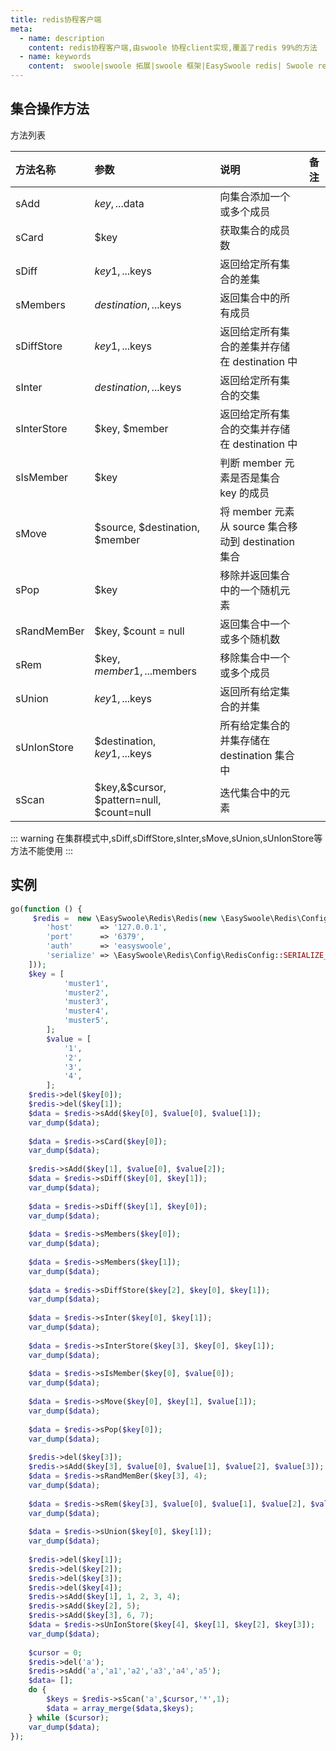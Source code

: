 ```yaml
---
title: redis协程客户端
meta:
  - name: description
    content: redis协程客户端,由swoole 协程client实现,覆盖了redis 99%的方法
  - name: keywords
    content:  swoole|swoole 拓展|swoole 框架|EasySwoole redis| Swoole redis协程客户端|swoole Redis|redis协程
---
```


## 集合操作方法

方法列表

| 方法名称    | 参数                                      | 说明                                              | 备注 |
|:------------|:------------------------------------------|:-------------------------------------------------|:----|
| sAdd        | $key, ...$data                            | 向集合添加一个或多个成员                            |     |
| sCard       | $key                                      | 获取集合的成员数                                   |     |
| sDiff       | $key1, ...$keys                           | 返回给定所有集合的差集                              |     |
| sMembers    | $destination, ...$keys                    | 返回集合中的所有成员                               |     |
| sDiffStore  | $key1, ...$keys                           | 返回给定所有集合的差集并存储在 destination 中        |     |
| sInter      | $destination, ...$keys                    | 返回给定所有集合的交集                              |     |
| sInterStore | $key, $member                             | 返回给定所有集合的交集并存储在 destination 中        |     |
| sIsMember   | $key                                      | 判断 member 元素是否是集合 key 的成员               |     |
| sMove       | $source, $destination, $member            | 将 member 元素从 source 集合移动到 destination 集合 |     |
| sPop        | $key                                      | 移除并返回集合中的一个随机元素                      |     |
| sRandMemBer | $key, $count = null                       | 返回集合中一个或多个随机数                          |     |
| sRem        | $key, $member1, ...$members               | 移除集合中一个或多个成员                            |     |
| sUnion      | $key1, ...$keys                           | 返回所有给定集合的并集                              |     |
| sUnIonStore | $destination, $key1, ...$keys             | 所有给定集合的并集存储在 destination 集合中         |     |
| sScan       | $key,&$cursor, $pattern=null, $count=null | 迭代集合中的元素                                   |     |

::: warning
 在集群模式中,sDiff,sDiffStore,sInter,sMove,sUnion,sUnIonStore等方法不能使用
:::


## 实例
```php
go(function () {
	 $redis =  new \EasySwoole\Redis\Redis(new \EasySwoole\Redis\Config\RedisConfig([
        'host'      => '127.0.0.1',
        'port'      => '6379',
        'auth'      => 'easyswoole',
        'serialize' => \EasySwoole\Redis\Config\RedisConfig::SERIALIZE_NONE
    ]));
    $key = [
            'muster1',
            'muster2',
            'muster3',
            'muster4',
            'muster5',
        ];
        $value = [
            '1',
            '2',
            '3',
            '4',
        ];
    $redis->del($key[0]);
    $redis->del($key[1]);
    $data = $redis->sAdd($key[0], $value[0], $value[1]);
    var_dump($data);
    
    $data = $redis->sCard($key[0]);
    var_dump($data);
    
    $redis->sAdd($key[1], $value[0], $value[2]);
    $data = $redis->sDiff($key[0], $key[1]);
    var_dump($data);
    
    $data = $redis->sDiff($key[1], $key[0]);
    var_dump($data);
    
    $data = $redis->sMembers($key[0]);
    var_dump($data);
    
    $data = $redis->sMembers($key[1]);
 	var_dump($data);
    
    $data = $redis->sDiffStore($key[2], $key[0], $key[1]);
    var_dump($data);
    
    $data = $redis->sInter($key[0], $key[1]);
    var_dump($data);
    
    $data = $redis->sInterStore($key[3], $key[0], $key[1]);
    var_dump($data);
    
    $data = $redis->sIsMember($key[0], $value[0]);
    var_dump($data);
    
    $data = $redis->sMove($key[0], $key[1], $value[1]);
    var_dump($data);
    
    $data = $redis->sPop($key[0]);
    var_dump($data);
    
    $redis->del($key[3]);
    $redis->sAdd($key[3], $value[0], $value[1], $value[2], $value[3]);
    $data = $redis->sRandMemBer($key[3], 4);
    var_dump($data);
    
    $data = $redis->sRem($key[3], $value[0], $value[1], $value[2], $value[3]);
    var_dump($data);
    
    $data = $redis->sUnion($key[0], $key[1]);
    var_dump($data);
    
    $redis->del($key[1]);
    $redis->del($key[2]);
    $redis->del($key[3]);
    $redis->del($key[4]);
    $redis->sAdd($key[1], 1, 2, 3, 4);
    $redis->sAdd($key[2], 5);
    $redis->sAdd($key[3], 6, 7);
    $data = $redis->sUnIonStore($key[4], $key[1], $key[2], $key[3]);
    var_dump($data);
    
    $cursor = 0;
    $redis->del('a');
    $redis->sAdd('a','a1','a2','a3','a4','a5');
    $data= [];
    do {
        $keys = $redis->sScan('a',$cursor,'*',1);
        $data = array_merge($data,$keys);
    } while ($cursor);
    var_dump($data);
});
```
